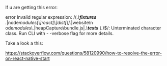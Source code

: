 If u are getting this error:

error Invalid regular expression: /(._\\**fixtures**\
\._|node*modules[\\\]react[\\\]dist[\\\].*|website\\n
ode*modules\\.*|heapCapture\\bundle\.js|._\\**tests**
\\._)\$/: Unterminated character class. Run CLI with -
-verbose flag for more details.

Take a look a this:

https://stackoverflow.com/questions/58120990/how-to-resolve-the-error-on-react-native-start
